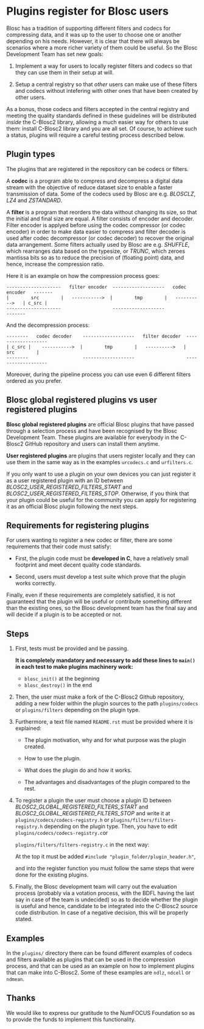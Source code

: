 Plugins register for Blosc users
=============================================================================

Blosc has a tradition of supporting different filters and codecs for compressing data,
and it was up to the user to choose one or another depending on his needs.
However, it is clear that there will always be scenarios where a more richer variety
of them could be useful.  So the Blosc Development Team has set new goals:

1) Implement a way for users to locally register filters and codecs so that they can use
   them in their setup at will.

2) Setup a central registry so that *other* users can make use of these filters and codecs
   without intefering with other ones that have been created by other users.

As a bonus, those codecs and filters accepted in the central registry and meeting the quality standards
defined in these guidelines will be distributed *inside* the C-Blosc2 library,
allowing a much easier way for others to use them: install C-Blosc2 library and you are all set.
Of course, to achieve such a status, plugins will require a careful testing process described below.


Plugin types
--------------

The plugins that are registered in the repository can be codecs or filters.

A **codec** is a program able to compress and decompress a digital data stream
with the objective of reduce dataset size to enable a faster transmission
of data.
Some of the codecs used by Blosc are e.g. *BLOSCLZ*, *LZ4* and *ZSTANDARD*.

A **filter** is a program that reorders the data without
changing its size, so that the initial and final size are equal.
A filter consists of encoder and decoder. Filter encoder is applyed before
using the codec compressor (or codec encoder) in order to make data easier to compress
and filter decoder is used after codec decompressor (or codec decoder) to recover
the original data arrangement. 
Some filters actually used by Blosc are e.g. *SHUFFLE*, which rearranges data 
based on the typesize, or *TRUNC*, which zeroes mantissa bits so as to reduce
the precision of (floating point) data, and hence, increase the compression ratio.

Here it is an example on how the compression process goes:


    --------------------   filter encoder  -------------------   codec encoder   -------
    |        src        |   ----------->  |        tmp        |   ---------->   | c_src |
    --------------------                   -------------------                   -------

And the decompression process: 

    --------   codec decoder    -------------------   filter decoder  -------------------
    | c_src |    ----------->  |        tmp        |   ---------->   |        src        |
    --------                    -------------------                   -------------------

Moreover, during the pipeline process you can use even 6 different 
filters ordered as you prefer.


Blosc global registered plugins vs user registered plugins
----------------------------------------------------------

**Blosc global registered plugins** are official Blosc plugins that have passed through a selection process
and have been recognised by the Blosc Development Team. These plugins are available for 
everybody in the C-Blosc2 GitHub repository and users can install them anytime.

**User registered plugins** are plugins that users register locally and they can use them 
in the same way as in the examples `urcodecs.c` and `urfilters.c`.

If you only want to use a plugin on your own devices you can just register it as a user registered 
plugin with an ID between *BLOSC2_USER_REGISTERED_FILTERS_START* and *BLOSC2_USER_REGISTERED_FILTERS_STOP*. 
Otherwise, if you think that your plugin could be useful for the community you can apply for 
registering it as an official Blosc plugin following the next steps.


Requirements for registering plugins
------------------------------------

For users wanting to register a new codec or filter, there are some requirements
that their code must satisfy:

- First, the plugin code must be **developed in C**, have a relatively small footprint
  and meet decent quality code standards.

- Second, users must develop a test suite which prove that the plugin works correctly.

Finally, even if these requirements are completely satisfied, it is not
guaranteed that the plugin will be useful or contribute something
different than the existing ones, so the Blosc development team has the final
say and will decide if a plugin is to be accepted or not.


Steps
-----

1. First, tests must be provided and be passing.

   **It is completely mandatory and necessary to add these lines to `main()` in each test to make plugins machinery work:**
   - `blosc_init()` at the beginning
   - `blosc_destroy()` in the end


2. Then, the user must make a fork of the C-Blosc2 Github repository,
   adding a new folder within the plugin sources to the path `plugins/codecs` or
   `plugins/filters` depending on the plugin type.

3. Furthermore, a text file named `README.rst` must be provided where it is explained:

   * The plugin motivation, why and for what purpose was the plugin created.

   * How to use the plugin.

   * What does the plugin do and how it works.

   * The advantages and disadvantages of the plugin compared to the rest.

4. To register a plugin the user must choose a plugin ID between *BLOSC2_GLOBAL_REGISTERED_FILTERS_START* and *BLOSC2_GLOBAL_REGISTERED_FILTERS_STOP* and
   write it at `plugins/codecs/codecs-registry.h`
   or `plugins/filters/filters-registry.h` depending on the plugin type. Then, you have to edit `plugins/codecs/codecs-registry.c`or 
   
   `plugins/filters/filters-registry.c` in the next way:
  
   At the top it must be added `#include "plugin_folder/plugin_header.h"`, 
   
   and into the register function you must follow the same steps that were done for the existing plugins.   

5. Finally, the Blosc development team will carry out the evaluation process
   (probably via a votation process, with the BDFL having the last say in case of the team is undecided)
   so as to decide whether the plugin is useful and hence, candidate to be integrated into the C-Blosc2
   source code distribution.  In case of a negative decision, this will be properly stated.


Examples
--------

In the `plugins/` directory there can be found different examples of codecs and filters
available as plugins that can be used in the compression process, and that
can be used as an example on how to implement plugins that can make into C-Blosc2.
Some of these examples are `ndlz`, `ndcell` or `ndmean`.


Thanks
------

We would like to express our gratitude to the NumFOCUS Foundation so as to provide the funds to implement this functionality.

